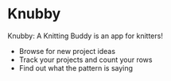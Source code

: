 # Knubby

Knubby: A Knitting Buddy is an app for knitters! 
- Browse for new project ideas
- Track your projects and count your rows
- Find out what the pattern is saying
